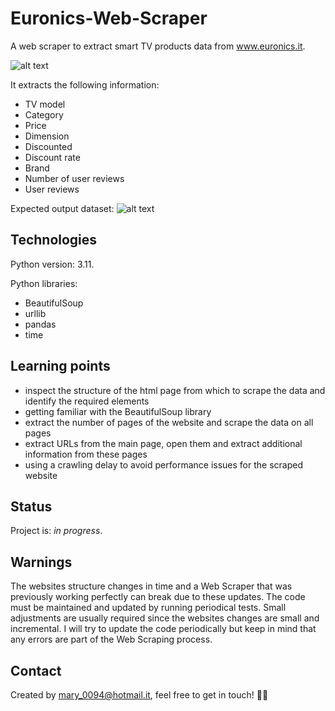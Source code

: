 # Euronics-Web-Scraper
A web scraper to extract smart TV products data from www.euronics.it. 

![alt text](https://github.com/mariadancianu/Euronics-Scraper/blob/main/website_page.png)

It extracts the following information:
- TV model 
- Category 
- Price 
- Dimension 
- Discounted 
- Discount rate 
- Brand
- Number of user reviews
- User reviews

Expected output dataset:
![alt text](https://github.com/mariadancianu/Euronics-Scraper/blob/main/output_dataset_example.png)

## Technologies 

Python version: 3.11. 

Python libraries:
- BeautifulSoup
- urllib 
- pandas
- time

## Learning points 
- inspect the structure of the html page from which to scrape the data and identify the required elements
- getting familiar with the BeautifulSoup library 
- extract the number of pages of the website and scrape the data on all pages 
- extract URLs from the main page, open them and extract additional information from these pages 
- using a crawling delay to avoid performance issues for the scraped website 


## Status
Project is: *in progress*. 

## Warnings
The websites structure changes in time and a Web Scraper that was previously working perfectly can break due to these updates. The code must be maintained and updated by running periodical tests. Small adjustments are usually required since the websites changes are small and incremental. I will try to update the code periodically but keep in mind that any errors are part of the Web Scraping process.

## Contact 
Created by mary_0094@hotmail.it, feel free to get in touch! :woman_technologist:

